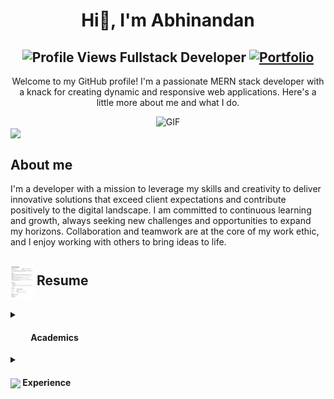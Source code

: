 <!--
**AbhinandanDaksh/AbhinandanDaksh** is a ✨ _special_ ✨ repository because its `README.md` (this file) appears on your GitHub profile.

Here are some ideas to get you started:

- 🔭 I’m currently working on ...
- 🌱 I’m currently learning ...
- 👯 I’m looking to collaborate on ...
- 🤔 I’m looking for help with ...
- 💬 Ask me about ...
- 📫 How to reach me: ...
- 😄 Pronouns: ...
- ⚡ Fun fact: ...
-->
<h1 align="center">Hi👋, I'm Abhinandan</h1>
<h2 align="center">
  <img src="https://komarev.com/ghpvc/?username=AbhinandanDakshxxxxxxxxxxxxxx&color=dc143c&style=for-the-badge" alt="Profile Views" style="height:21px;">
  Fullstack Developer
  <a href="https://portfolio-jade-two-40.vercel.app/">
    <img src="https://img.shields.io/badge/Portfolio-543DE0?style=for-the-badge&logo=About.me&logoColor=white" alt="Portfolio" style="height:22px;">
  </a>
</h2>
<div align="center">
  <p>Welcome to my GitHub profile! I'm a passionate MERN stack developer with a knack for creating dynamic and responsive web applications. Here's a little more about me and what I do.</p>
 <img alt="GIF" src="https://media4.giphy.com/media/11KzOet1ElBDz2/giphy.gif?cid=6c09b952ufa3xxbbm0mpuadm2zaik3wjp4m9luz2ly0lyz8d&ep=v1_internal_gif_by_id&rid=giphy.gif&ct=g" />
</div>
<img align ='center' src="https://i.giphy.com/media/v1.Y2lkPTc5MGI3NjExdjh2dDM4bDhyYzM5NmppaHJ6dG56Mmh3bTkyanFkdWRvZ3R1cGoycSZlcD12MV9pbnRlcm5hbF9naWZfYnlfaWQmY3Q9ZQ/LOnt6uqjD9OexmQJRB/giphy.gif" width="37" /><h2>About me</h2>
I'm a developer with a mission to leverage my skills and creativity to deliver innovative solutions that exceed client expectations and contribute positively to the digital landscape. I am committed to continuous learning and growth, always seeking new challenges and opportunities to expand my horizons. Collaboration and teamwork are at the core of my work ethic, and I enjoy working with others to bring ideas to life.



 <summary>
    <h2> 
      <img align="center" src="https://github.com/AbhinandanDaksh/AbhinandanDaksh/blob/main/icons/Abhinandan_Resume.jpg" width="37" /> 
    Resume
    </h2>
</summary>


 <details>
  <summary><h4> <img align="https://github.com/AbhinandanDaksh/AbhinandanDaksh/blob/main/icons/giphy.gif" width="29"/> Academics</h4></summary>
  <h3>R D Engineering College 2024</h3>
  <span><img src="https://img.shields.io/badge/BTECH-AKTU-1877F2?style=for-the-badge"></span>
  <span><img src="https://img.shields.io/badge/GPA-7.4-EFEEE9?style=for-the-badge"></span>
 </details>

 <details>
  <summary><h4> <img align="center" src="https://github.com/[AbhinandanDaksh]/[AbhinandanDaksh]/blob/main/icons/experience.gif" width="29"/> Experience</h4></summary>
  - **[Your Role] ** at [Company] | [Duration]
    - [Work Description]
 </details>

